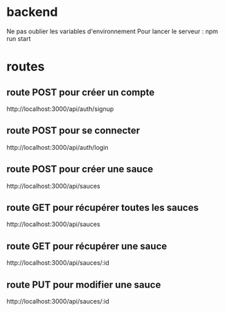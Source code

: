 # backend
Ne pas oublier les variables d'environnement 
Pour lancer le serveur : npm run start

# routes 
## route POST pour créer un compte 
http://localhost:3000/api/auth/signup

## route POST pour se connecter
http://localhost:3000/api/auth/login

## route POST pour créer une sauce 
http://localhost:3000/api/sauces

## route GET pour récupérer toutes les sauces
http://localhost:3000/api/sauces

## route GET pour récupérer une sauce
http://localhost:3000/api/sauces/:id

## route PUT pour modifier une sauce 
http://localhost:3000/api/sauces/:id